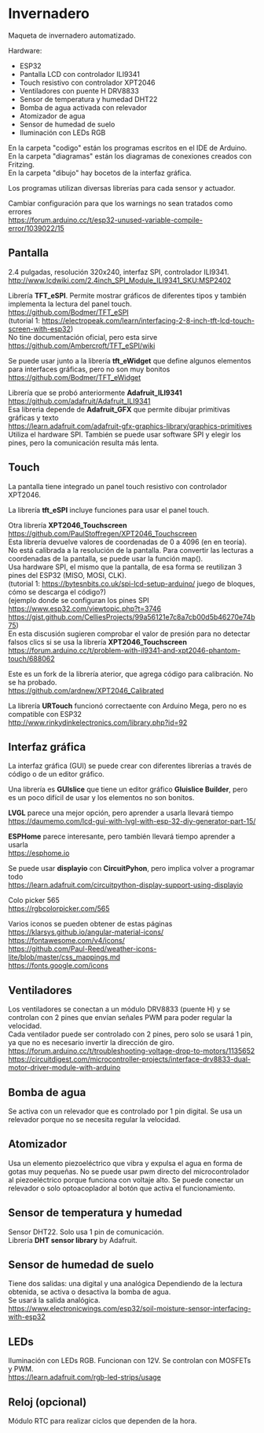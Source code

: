 # Invernadero
Maqueta de invernadero automatizado.  

Hardware:  
- ESP32
- Pantalla LCD con controlador ILI9341
- Touch resistivo con controlador XPT2046
- Ventiladores con puente H DRV8833
- Sensor de temperatura y humedad DHT22
- Bomba de agua activada con relevador
- Atomizador de agua
- Sensor de humedad de suelo
- Iluminación con LEDs RGB

En la carpeta "codigo" están los programas escritos en el IDE de Arduino.  
En la carpeta "diagramas" están los diagramas de conexiones creados con Fritzing.  
En la carpeta "dibujo" hay bocetos de la interfaz gráfica.  

Los programas utilizan diversas librerías para cada sensor y actuador.  

Cambiar configuración para que los warnings no sean tratados como errores  
https://forum.arduino.cc/t/esp32-unused-variable-compile-error/1039022/15  

## Pantalla
2.4 pulgadas, resolución 320x240, interfaz SPI, controlador ILI9341.  
http://www.lcdwiki.com/2.4inch_SPI_Module_ILI9341_SKU:MSP2402  

Librería **TFT_eSPI**.
Permite mostrar gráficos de diferentes tipos y también implementa la lectura del panel touch.  
https://github.com/Bodmer/TFT_eSPI  
(tutorial 1: https://electropeak.com/learn/interfacing-2-8-inch-tft-lcd-touch-screen-with-esp32)  
No tine documentación oficial, pero esta sirve  
https://github.com/Ambercroft/TFT_eSPI/wiki  

Se puede usar junto a la librería **tft_eWidget** que define algunos 
elementos para interfaces gráficas, pero no son muy bonitos  
https://github.com/Bodmer/TFT_eWidget  

Librería que se probó anteriormente **Adafruit_ILI9341**  
https://github.com/adafruit/Adafruit_ILI9341  
Esa libreria depende de **Adafruit_GFX** que permite dibujar primitivas gráficas y texto  
https://learn.adafruit.com/adafruit-gfx-graphics-library/graphics-primitives  
Utiliza el hardware SPI. También se puede usar software SPI y elegir los pines, pero la comunicación resulta más lenta.  

## Touch
La pantalla tiene integrado un panel touch resistivo con controlador XPT2046.  

La librería **tft_eSPI** incluye funciones para usar el panel touch.  

Otra librería **XPT2046_Touchscreen**  
https://github.com/PaulStoffregen/XPT2046_Touchscreen  
Esta librería devuelve valores de coordenadas de 0 a 4096 (en en teoría).
No está calibrada a la resolución de la pantalla.
Para convertir las lecturas a coordenadas de la pantalla, se puede usar la función map().  
Usa hardware SPI, el mismo que la pantalla, de esa forma se reutilizan 3 pines del ESP32 (MISO, MOSI, CLK).  
(tutorial 1: https://bytesnbits.co.uk/spi-lcd-setup-arduino/ juego de bloques, cómo se descarga el código?)  
(ejemplo donde se configuran los pines SPI https://www.esp32.com/viewtopic.php?t=3746 
https://gist.github.com/CelliesProjects/99a56121e7c8a7cb00d5b46270e74b75)  
En esta discusión sugieren comprobar el valor de presión para no 
detectar falsos clics si se usa la librería **XPT2046_Touchscreen**  
https://forum.arduino.cc/t/problem-with-il9341-and-xpt2046-phantom-touch/688062  

Este es un fork de la librería aterior, que agrega código para calibración. No se ha probado.  
https://github.com/ardnew/XPT2046_Calibrated  

La librería **URTouch** funcionó correctaente con Arduino Mega, pero no es compatible con ESP32  
http://www.rinkydinkelectronics.com/library.php?id=92  

## Interfaz gráfica
La interfaz gráfica (GUI) se puede crear con diferentes librerías a través de código o de un editor gráfico.  

Una librería es **GUIslice** que tiene un editor gráfico **Gluislice Builder**, 
pero es un poco difícil de usar y los elementos no son bonitos.  

**LVGL** parece una mejor opción, pero aprender a usarla llevará tiempo  
https://daumemo.com/lcd-gui-with-lvgl-with-esp-32-diy-generator-part-15/  

**ESPHome** parece interesante, pero también llevará tiempo aprender a usarla  
https://esphome.io  

Se puede usar **displayio** con **CircuitPyhon**, pero implica volver a programar todo  
https://learn.adafruit.com/circuitpython-display-support-using-displayio  

Colo picker 565  
https://rgbcolorpicker.com/565  

Varios iconos se pueden obtener de estas páginas  
https://klarsys.github.io/angular-material-icons/  
https://fontawesome.com/v4/icons/  
https://github.com/Paul-Reed/weather-icons-lite/blob/master/css_mappings.md  
https://fonts.google.com/icons  

## Ventiladores
Los ventiladores se conectan a un módulo DRV8833 (puente H) y se controlan 
con 2 pines que envían señales PWM para poder regular la velocidad.  
Cada ventilador puede ser controlado con 2 pines, pero solo se usará 1 pin, ya que no es necesario invertir la dirección de giro.  
https://forum.arduino.cc/t/troubleshooting-voltage-drop-to-motors/1135652  
https://circuitdigest.com/microcontroller-projects/interface-drv8833-dual-motor-driver-module-with-arduino  

## Bomba de agua
Se activa con un relevador que es controlado por 1 pin digital.
Se usa un relevador porque no se necesita regular la velocidad.  

## Atomizador
Usa un elemento piezoeléctrico que vibra y expulsa el agua en forma de gotas muy pequeñas. 
No se puede usar pwm directo del microcontrolador al piezoeléctrico porque funciona con voltaje alto.
Se puede conectar un relevador o solo optoacoplador al botón que activa el funcionamiento.  

## Sensor de temperatura y humedad
Sensor DHT22. Solo usa 1 pin de comunicación.  
Librería **DHT sensor library** by Adafruit.  

## Sensor de humedad de suelo
Tiene dos salidas: una digital y una analógica
Dependiendo de la lectura obtenida, se activa o desactiva la bomba de agua.  
Se usará la salida analógica.  
https://www.electronicwings.com/esp32/soil-moisture-sensor-interfacing-with-esp32  

## LEDs
Iluminación con LEDs RGB. Funcionan con 12V. Se controlan con MOSFETs y PWM.  
https://learn.adafruit.com/rgb-led-strips/usage  


## Reloj (opcional)
Módulo RTC para realizar ciclos que dependen de la hora.  
